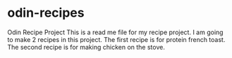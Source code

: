 # odin-recipes
Odin Recipe Project
This is a read me file for my recipe project. I am going to make 2 recipes in this project.
The first recipe is for protein french toast.
The second recipe is for making chicken on the stove. 
